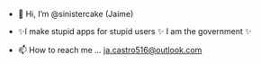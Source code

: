 - 👋 Hi, I’m @sinistercake (Jaime)

- ✨I make stupid apps for stupid users ✨ I am the government ✨

- 📫 How to reach me ... ja.castro516@outlook.com 

<!---
sinistercake/sinistercake is a ✨ special ✨ repository because its `README.md` (this file) appears on your GitHub profile.
You can click the Preview link to take a look at your changes.
--->
